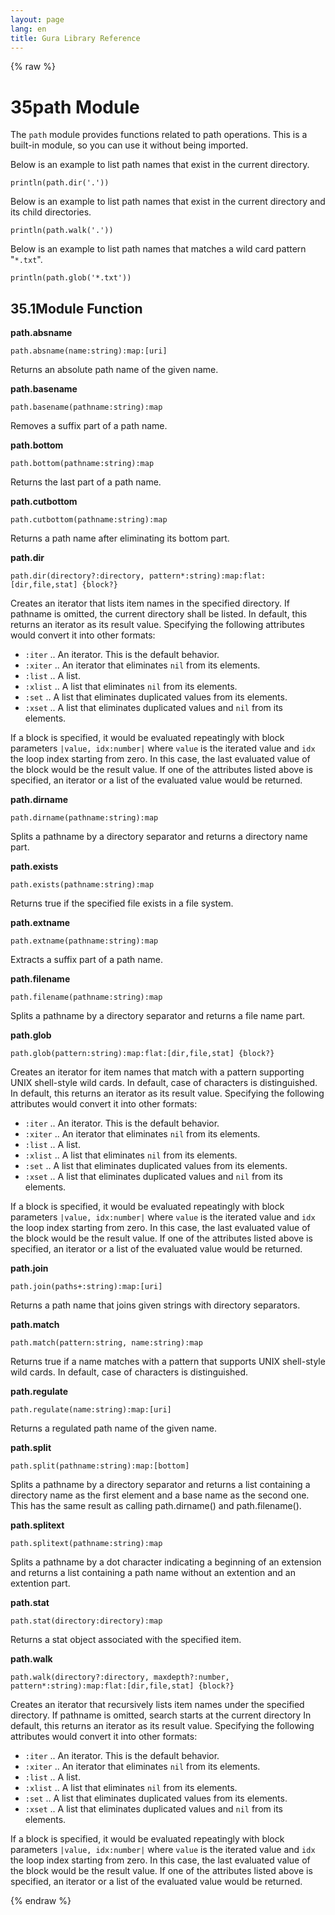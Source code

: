 ```yaml
---
layout: page
lang: en
title: Gura Library Reference
---
```


{% raw %}
<h1><span class="caption-index-1">35</span><a name="anchor-35"></a>path Module</h1>
<p>
The <code>path</code> module provides functions related to path operations. This is a built-in module, so you can use it without being imported.
</p>
<p>
Below is an example to list path names that exist in the current directory.
</p>
<pre><code>println(path.dir('.'))
</code></pre>
<p>
Below is an example to list path names that exist in the current directory and its child directories.
</p>
<pre><code>println(path.walk('.'))
</code></pre>
<p>
Below is an example to list path names that matches a wild card pattern "<code>*.txt</code>".
</p>
<pre><code>println(path.glob('*.txt'))
</code></pre>
<h2><span class="caption-index-2">35.1</span><a name="anchor-35-1"></a>Module Function</h2>
<p>
<strong>path.absname</strong>
</p>
<p>
<code>path.absname(name:string):map:[uri]</code>
</p>
<p>
Returns an absolute path name of the given name.
</p>
<p>
<strong>path.basename</strong>
</p>
<p>
<code>path.basename(pathname:string):map</code>
</p>
<p>
Removes a suffix part of a path name.
</p>
<p>
<strong>path.bottom</strong>
</p>
<p>
<code>path.bottom(pathname:string):map</code>
</p>
<p>
Returns the last part of a path name.
</p>
<p>
<strong>path.cutbottom</strong>
</p>
<p>
<code>path.cutbottom(pathname:string):map</code>
</p>
<p>
Returns a path name after eliminating its bottom part.
</p>
<p>
<strong>path.dir</strong>
</p>
<p>
<code>path.dir(directory?:directory, pattern*:string):map:flat:[dir,file,stat] {block?}</code>
</p>
<p>
Creates an iterator that lists item names in the specified directory. If pathname is omitted, the current directory shall be listed. In default, this returns an iterator as its result value. Specifying the following attributes would convert it into other formats:
</p>
<ul>
<li><code>:iter</code> .. An iterator. This is the default behavior.</li>
<li><code>:xiter</code> .. An iterator that eliminates <code>nil</code> from its elements.</li>
<li><code>:list</code> .. A list.</li>
<li><code>:xlist</code> .. A list that eliminates <code>nil</code> from its elements.</li>
<li><code>:set</code> ..  A list that eliminates duplicated values from its elements.</li>
<li><code>:xset</code> .. A list that eliminates duplicated values and <code>nil</code> from its elements.</li>
</ul>
<p>
If a block is specified, it would be evaluated repeatingly with block parameters <code>|value, idx:number|</code> where <code>value</code> is the iterated value and <code>idx</code> the loop index starting from zero. In this case, the last evaluated value of the block would be the result value. If one of the attributes listed above is specified, an iterator or a list of the evaluated value would be returned.
</p>
<p>
<strong>path.dirname</strong>
</p>
<p>
<code>path.dirname(pathname:string):map</code>
</p>
<p>
Splits a pathname by a directory separator and returns a directory name part.
</p>
<p>
<strong>path.exists</strong>
</p>
<p>
<code>path.exists(pathname:string):map</code>
</p>
<p>
Returns true if the specified file exists in a file system.
</p>
<p>
<strong>path.extname</strong>
</p>
<p>
<code>path.extname(pathname:string):map</code>
</p>
<p>
Extracts a suffix part of a path name.
</p>
<p>
<strong>path.filename</strong>
</p>
<p>
<code>path.filename(pathname:string):map</code>
</p>
<p>
Splits a pathname by a directory separator and returns a file name part.
</p>
<p>
<strong>path.glob</strong>
</p>
<p>
<code>path.glob(pattern:string):map:flat:[dir,file,stat] {block?}</code>
</p>
<p>
Creates an iterator for item names that match with a pattern supporting UNIX shell-style wild cards. In default, case of characters is distinguished. In default, this returns an iterator as its result value. Specifying the following attributes would convert it into other formats:
</p>
<ul>
<li><code>:iter</code> .. An iterator. This is the default behavior.</li>
<li><code>:xiter</code> .. An iterator that eliminates <code>nil</code> from its elements.</li>
<li><code>:list</code> .. A list.</li>
<li><code>:xlist</code> .. A list that eliminates <code>nil</code> from its elements.</li>
<li><code>:set</code> ..  A list that eliminates duplicated values from its elements.</li>
<li><code>:xset</code> .. A list that eliminates duplicated values and <code>nil</code> from its elements.</li>
</ul>
<p>
If a block is specified, it would be evaluated repeatingly with block parameters <code>|value, idx:number|</code> where <code>value</code> is the iterated value and <code>idx</code> the loop index starting from zero. In this case, the last evaluated value of the block would be the result value. If one of the attributes listed above is specified, an iterator or a list of the evaluated value would be returned.
</p>
<p>
<strong>path.join</strong>
</p>
<p>
<code>path.join(paths+:string):map:[uri]</code>
</p>
<p>
Returns a path name that joins given strings with directory separators.
</p>
<p>
<strong>path.match</strong>
</p>
<p>
<code>path.match(pattern:string, name:string):map</code>
</p>
<p>
Returns true if a name matches with a pattern that supports UNIX shell-style wild cards. In default, case of characters is distinguished.
</p>
<p>
<strong>path.regulate</strong>
</p>
<p>
<code>path.regulate(name:string):map:[uri]</code>
</p>
<p>
Returns a regulated path name of the given name.
</p>
<p>
<strong>path.split</strong>
</p>
<p>
<code>path.split(pathname:string):map:[bottom]</code>
</p>
<p>
Splits a pathname by a directory separator and returns a list containing a directory name as the first element and a base name as the second one. This has the same result as calling path.dirname() and path.filename().
</p>
<p>
<strong>path.splitext</strong>
</p>
<p>
<code>path.splitext(pathname:string):map</code>
</p>
<p>
Splits a pathname by a dot character indicating a beginning of an extension and returns a list containing a path name without an extention and an extention part.
</p>
<p>
<strong>path.stat</strong>
</p>
<p>
<code>path.stat(directory:directory):map</code>
</p>
<p>
Returns a stat object associated with the specified item.
</p>
<p>
<strong>path.walk</strong>
</p>
<p>
<code>path.walk(directory?:directory, maxdepth?:number, pattern*:string):map:flat:[dir,file,stat] {block?}</code>
</p>
<p>
Creates an iterator that recursively lists item names under the specified directory. If pathname is omitted, search starts at the current directory In default, this returns an iterator as its result value. Specifying the following attributes would convert it into other formats:
</p>
<ul>
<li><code>:iter</code> .. An iterator. This is the default behavior.</li>
<li><code>:xiter</code> .. An iterator that eliminates <code>nil</code> from its elements.</li>
<li><code>:list</code> .. A list.</li>
<li><code>:xlist</code> .. A list that eliminates <code>nil</code> from its elements.</li>
<li><code>:set</code> ..  A list that eliminates duplicated values from its elements.</li>
<li><code>:xset</code> .. A list that eliminates duplicated values and <code>nil</code> from its elements.</li>
</ul>
<p>
If a block is specified, it would be evaluated repeatingly with block parameters <code>|value, idx:number|</code> where <code>value</code> is the iterated value and <code>idx</code> the loop index starting from zero. In this case, the last evaluated value of the block would be the result value. If one of the attributes listed above is specified, an iterator or a list of the evaluated value would be returned.
</p>
<p />

{% endraw %}
